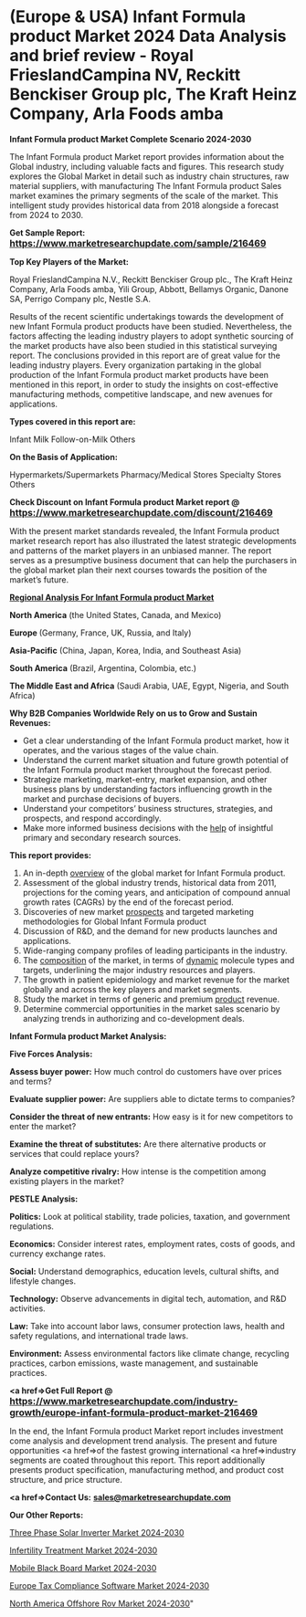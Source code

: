# (Europe & USA) Infant Formula product Market 2024 Data Analysis and brief review - Royal FrieslandCampina NV, Reckitt Benckiser Group plc, The Kraft Heinz Company, Arla Foods amba

<strong>Infant Formula product Market Complete Scenario 2024-2030</strong>

The Infant Formula product Market report provides information about the Global industry, including valuable facts and figures. This research study explores the Global Market in detail such as industry chain structures, raw material suppliers, with manufacturing The Infant Formula product Sales market examines the primary segments of the scale of the market. This intelligent study provides historical data from 2018 alongside a forecast from 2024 to 2030.

<strong>Get Sample Report: <a href=https://www.marketresearchupdate.com/sample/216469><font size=3 color=#0000ff>https://www.marketresearchupdate.com/sample/216469</font></a></strong>

<strong>Top Key Players of the Market:</strong>

Royal FrieslandCampina N.V., Reckitt Benckiser Group plc., The Kraft Heinz Company, Arla Foods amba, Yili Group, Abbott, Bellamys Organic, Danone SA, Perrigo Company plc, Nestle S.A.

Results of the recent scientific undertakings towards the development of new Infant Formula product products have been studied. Nevertheless, the factors affecting the leading industry players to adopt synthetic sourcing of the market products have also been studied in this statistical surveying report. The conclusions provided in this report are of great value for the leading industry players. Every organization partaking in the global production of the Infant Formula product market products have been mentioned in this report, in order to study the insights on cost-effective manufacturing methods, competitive landscape, and new avenues for applications.

<strong>Types covered in this report are: </strong>

Infant Milk
Follow-on-Milk
Others

<strong>On the Basis of Application:</strong>

Hypermarkets/Supermarkets
Pharmacy/Medical Stores
Specialty Stores
Others

<strong>Check Discount on Infant Formula product Market report @ <a href=https://www.marketresearchupdate.com/discount/216469><font size=3 color=#0000ff>https://www.marketresearchupdate.com/discount/216469</font></a></strong>

With the present market standards revealed, the Infant Formula product market research report has also illustrated the latest strategic developments and patterns of the market players in an unbiased manner. The report serves as a presumptive business document that can help the purchasers in the global market plan their next courses towards the position of the market’s future.

<strong><u><b>Regional Analysis For Infant Formula product Market</b></u></strong>

<strong><b>North America</b></strong> (the United States, Canada, and Mexico)

<strong><b>Europe </b></strong>(Germany, France, UK, Russia, and Italy)

<strong><b>Asia-Pacific</b></strong> (China, Japan, Korea, India, and Southeast Asia)

<strong><b>South America</b></strong> (Brazil, Argentina, Colombia, etc.)

<strong><b>The Middle East and Africa</b></strong> (Saudi Arabia, UAE, Egypt, Nigeria, and South Africa)

<strong>Why B2B Companies Worldwide Rely on us to Grow and Sustain Revenues:</strong>
<ul>
  <li>Get a clear understanding of the Infant Formula product market, how it operates, and the various stages of the value chain.</li>
  <li>Understand the current market situation and future growth potential of the Infant Formula product market throughout the forecast period.</li>
  <li>Strategize marketing, market-entry, market expansion, and other business plans by understanding factors influencing growth in the market and purchase decisions of buyers.</li>
  <li>Understand your competitors’ business structures, strategies, and prospects, and respond accordingly.</li>
  <li>Make more informed business decisions with the <a href=ASDF991299>help</a> of insightful primary and secondary research sources.</li>
</ul>
<strong>This report provides:</strong>
<ol>
  <li>An in-depth <a href=>overview</a> of the global market for Infant Formula product.</li>
  <li>Assessment of the global industry trends, historical data from 2011, projections for the coming years, and anticipation of compound annual growth rates (CAGRs) by the end of the forecast period.</li>
  <li>Discoveries of new market <a href=>prospects</a> and targeted marketing methodologies for Global Infant Formula product</li>
  <li>Discussion of R&amp;D, and the demand for new products launches and applications.</li>
  <li>Wide-ranging company profiles of leading participants in the industry.</li>
  <li>The <a href=ASDF881288>composition</a> of the market, in terms of <a href=>dynamic</a> molecule types and targets, underlining the major industry resources and players.</li>
  <li>The growth in patient epidemiology and market revenue for the market globally and across the key players and market segments.</li>
  <li>Study the market in terms of generic and premium <a href=>product</a> revenue.</li>
  <li>Determine commercial opportunities in the market sales scenario by analyzing trends in authorizing and co-development deals.</li>
</ol>

<strong>Infant Formula product Market Analysis:</strong>

<strong>Five Forces Analysis:</strong>

<strong>Assess buyer power:</strong> How much control do customers have over prices and terms?

<strong>Evaluate supplier power:</strong> Are suppliers able to dictate terms to companies?

<strong>Consider the threat of new entrants:</strong> How easy is it for new competitors to enter the market?

<strong>Examine the threat of substitutes:</strong> Are there alternative products or services that could replace yours?

<strong>Analyze competitive rivalry:</strong> How intense is the competition among existing players in the market?

<strong>PESTLE Analysis:</strong>

<strong>Politics:</strong> Look at political stability, trade policies, taxation, and government regulations.

<strong>Economics:</strong> Consider interest rates, employment rates, costs of goods, and currency exchange rates.

<strong>Social:</strong> Understand demographics, education levels, cultural shifts, and lifestyle changes.

<strong>Technology:</strong> Observe advancements in digital tech, automation, and R&D activities.

<strong>Law:</strong> Take into account labor laws, consumer protection laws, health and safety regulations, and international trade laws.

<strong>Environment:</strong> Assess environmental factors like climate change, recycling practices, carbon emissions, waste management, and sustainable practices.

<strong><a href=>Get Full Report</a> @ <a href=https://www.marketresearchupdate.com/industry-growth/europe-infant-formula-product-market-216469><font size=3 color=#0000ff>https://www.marketresearchupdate.com/industry-growth/europe-infant-formula-product-market-216469</font></a></strong>

In the end, the Infant Formula product Market report includes investment come analysis and development trend analysis. The present and future opportunities <a href=>of</a> the fastest growing international <a href=>industry</a> segments are coated throughout this report. This report additionally presents product specification, manufacturing method, and product cost structure, and price structure.

<strong><a href=><strong>Contact Us:</strong></a></strong>
<strong>sales@marketresearchupdate.com</strong>

<strong>Our Other Reports:</strong>

<a href=https://www.linkedin.com/pulse/three-phase-solar-inverter-market-expects-see>Three Phase Solar Inverter Market 2024-2030</a>

<a href=https://www.linkedin.com/pulse/infertility-treatment-market-size-trends-consumption>Infertility Treatment Market 2024-2030</a>

<a href=https://www.linkedin.com/pulse/mobile-black-board-market-analysis-segment-region-growth>Mobile Black Board Market 2024-2030</a>

<a href=https://www.linkedin.com/pulse/europe-tax-compliance-software-market-pztif/>Europe Tax Compliance Software Market 2024-2030</a>

<a href=https://www.linkedin.com/pulse/north-america-offshore-rov-market-statistics-ntn2f/>North America Offshore Rov Market 2024-2030</a>"
